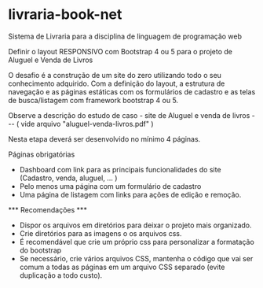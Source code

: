 # livraria-book-net
Sistema de Livraria para a disciplina de linguagem de programação web

Definir o layout RESPONSIVO com Bootstrap 4 ou 5 para o projeto de Aluguel e Venda de Livros


O desafio é a construção de um site do zero utilizando todo o seu conhecimento adquirido. Com a definição do layout,  a estrutura de navegação e as páginas estáticas com os formulários de cadastro e as telas de busca/listagem com framework  bootstrap 4 ou 5. 

 Observe a descrição do estudo de caso - site de Aluguel e venda de livros
    ---  ( vide arquivo "aluguel-venda-livros.pdf" )

Nesta etapa deverá ser desenvolvido no mínimo 4 páginas. 

Páginas obrigatórias
- Dashboard com link para as principais funcionalidades do site (Cadastro, venda, aluguel, ... )
- Pelo menos uma página com um formulário de cadastro 
- Uma página de listagem com links para ações de edição e remoção.

*** Recomendações *** 

* Dispor os arquivos em diretórios para deixar o projeto mais organizado. 
* Crie diretórios para as imagens o os arquivos css.
* É recomendável que crie um próprio css para personalizar a formatação do bootstrap
* Se necessário, crie vários arquivos CSS, mantenha o código que vai ser comum a todas as páginas em um arquivo CSS separado (evite duplicação a todo custo).
